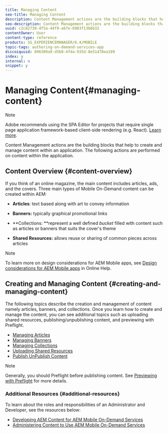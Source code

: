 ```yaml
---
title: Managing Content
seo-title: Managing Content
description: Content Management actions are the building blocks that help to create and manage content within an application. Follow this page to learn more.
seo-description: Content Management actions are the building blocks that help to create and manage content within an application. Follow this page to learn more.
uuid: c2c82739-df5a-44f9-a67e-6983f13b6b32
contentOwner: User
content-type: reference
products: SG_EXPERIENCEMANAGER/6.4/MOBILE
topic-tags: authoring-on-demand-services-app
discoiquuid: 896309a9-d5b0-4fda-935d-8e51478ea189
index: y
internal: n
snippet: y
---
```


# Managing Content{#managing-content}

>[!NOTE]
>
>Adobe recommends using the SPA Editor for projects that require single page application framework-based client-side rendering (e.g. React). [Learn more](../../sites/developing/using/spa-overview.md).

Content Management actions are the building blocks that help to create and manage content within an application. The following actions are performed on content within the application.

## Content Overview {#content-overview}

If you think of an online magazine, the main content includes articles, ads, and the covers. Three main types of Mobile On-Demand content can be created within AEM:

* **Articles**: text based along with art to convey information
* **Banners:** typically graphical promotional links
* **Collections: **represent a well defined *bucket* filled with content such as articles or banners that suits the cover's theme

* **Shared Resources:** allows reuse or sharing of common pieces across articles

>[!NOTE]
>
>To learn more on design considerations for AEM Mobile apps, see [Design considerations for AEM Mobile apps](https://helpx.adobe.com/digital-publishing-solution/help/design-app.html) in Online Help.

## Creating and Managing Content {#creating-and-managing-content}

The following topics describe the creation and management of content namely articles, banners, and collections. Once you learn how to create and manage the content, you can see additional topics such as uploading shared resources, publishing/unpublishing content, and previewing with Preflight.

* [Managing Articles](../../mobile/using/mobile-on-demand-managing-articles.md)
* [Managing Banners](../../mobile/using/mobile-on-demand-managing-banners.md)
* [Managing Collections](../../mobile/using/mobile-on-demand-managing-collections.md)
* [Uploading Shared Resources](../../mobile/using/mobile-on-demand-shared-resources.md)
* [Publish UnPublish Content](../../mobile/using/mobile-on-demand-publishing-unpublishing.md)

>[!NOTE]
>
>Generally, you should Preflight before publishing content. See [Previewing with Preflight](../../mobile/using/aem-mobile-manage-ondemand-services.md) for more details.

### Additional Resources {#additional-resources}

To learn about the roles and responsibilities of an Administrator and Developer, see the resources below:

* [Developing AEM Content for AEM Mobile On-Demand Services](../../mobile/using/aem-mobile-on-demand.md)
* [Administering Content to Use AEM Mobile On-Demand Services](../../mobile/using/aem-mobile.md)

